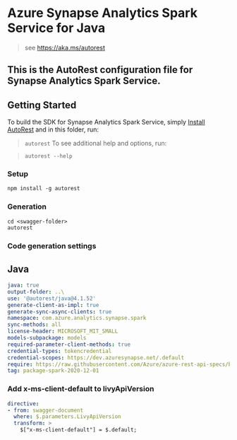 # Azure Synapse Analytics Spark Service for Java

> see https://aka.ms/autorest

This is the AutoRest configuration file for Synapse Analytics Spark Service.
---
## Getting Started

To build the SDK for Synapse Analytics Spark Service, simply [Install AutoRest](https://aka.ms/autorest) and in
this folder, run:

> `autorest`
To see additional help and options, run:

> `autorest --help`
### Setup
```ps
npm install -g autorest
```

### Generation

```ps
cd <swagger-folder>
autorest
```

### Code generation settings

## Java

```yaml
java: true
output-folder: ..\
use: '@autorest/java@4.1.52'
generate-client-as-impl: true
generate-sync-async-clients: true
namespace: com.azure.analytics.synapse.spark
sync-methods: all
license-header: MICROSOFT_MIT_SMALL
models-subpackage: models
required-parameter-client-methods: true
credential-types: tokencredential
credential-scopes: https://dev.azuresynapse.net/.default
require: https://raw.githubusercontent.com/Azure/azure-rest-api-specs/bee724836ffdeb5458274037dc75f4d43576b5e3/specification/synapse/data-plane/readme.md
tag: package-spark-2020-12-01
```

### Add x-ms-client-default to livyApiVersion
```yaml
directive:
- from: swagger-document
  where: $.parameters.LivyApiVersion
  transform: >
    $["x-ms-client-default"] = $.default;
```
